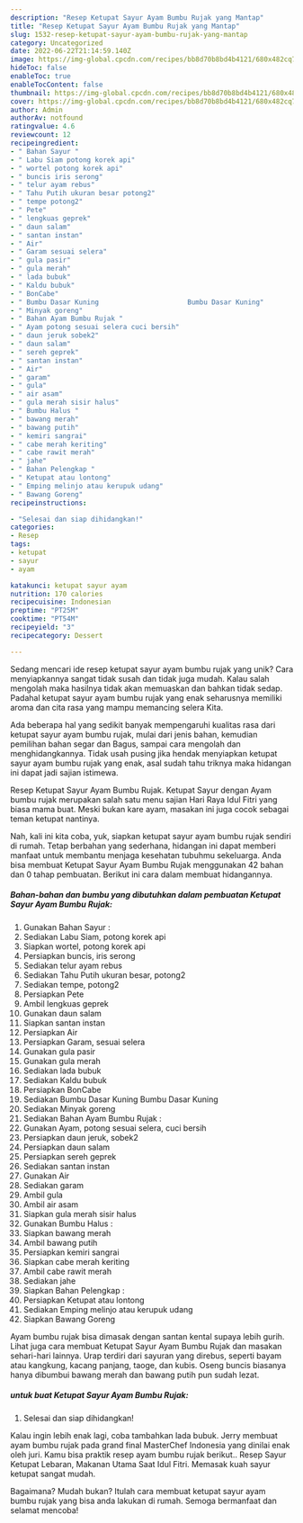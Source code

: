 ```yaml
---
description: "Resep Ketupat Sayur Ayam Bumbu Rujak yang Mantap"
title: "Resep Ketupat Sayur Ayam Bumbu Rujak yang Mantap"
slug: 1532-resep-ketupat-sayur-ayam-bumbu-rujak-yang-mantap
category: Uncategorized
date: 2022-06-22T21:14:59.140Z
image: https://img-global.cpcdn.com/recipes/bb8d70b8bd4b4121/680x482cq70/ketupat-sayur-ayam-bumbu-rujak-foto-resep-utama.jpg
hideToc: false
enableToc: true
enableTocContent: false
thumbnail: https://img-global.cpcdn.com/recipes/bb8d70b8bd4b4121/680x482cq70/ketupat-sayur-ayam-bumbu-rujak-foto-resep-utama.jpg
cover: https://img-global.cpcdn.com/recipes/bb8d70b8bd4b4121/680x482cq70/ketupat-sayur-ayam-bumbu-rujak-foto-resep-utama.jpg
author: Admin
authorAv: notfound
ratingvalue: 4.6
reviewcount: 12
recipeingredient:
- " Bahan Sayur "
- " Labu Siam potong korek api"
- " wortel potong korek api"
- " buncis iris serong"
- " telur ayam rebus"
- " Tahu Putih ukuran besar potong2"
- " tempe potong2"
- " Pete"
- " lengkuas geprek"
- " daun salam"
- " santan instan"
- " Air"
- " Garam sesuai selera"
- " gula pasir"
- " gula merah"
- " lada bubuk"
- " Kaldu bubuk"
- " BonCabe"
- " Bumbu Dasar Kuning                      Bumbu Dasar Kuning"
- " Minyak goreng"
- " Bahan Ayam Bumbu Rujak "
- " Ayam potong sesuai selera cuci bersih"
- " daun jeruk sobek2"
- " daun salam"
- " sereh geprek"
- " santan instan"
- " Air"
- " garam"
- " gula"
- " air asam"
- " gula merah sisir halus"
- " Bumbu Halus "
- " bawang merah"
- " bawang putih"
- " kemiri sangrai"
- " cabe merah keriting"
- " cabe rawit merah"
- " jahe"
- " Bahan Pelengkap "
- " Ketupat atau lontong"
- " Emping melinjo atau kerupuk udang"
- " Bawang Goreng"
recipeinstructions:

- "Selesai dan siap dihidangkan!"
categories:
- Resep
tags:
- ketupat
- sayur
- ayam

katakunci: ketupat sayur ayam 
nutrition: 170 calories
recipecuisine: Indonesian
preptime: "PT25M"
cooktime: "PT54M"
recipeyield: "3"
recipecategory: Dessert

---
```





Sedang mencari ide resep ketupat sayur ayam bumbu rujak yang unik? Cara menyiapkannya sangat tidak susah dan tidak juga mudah. Kalau salah mengolah maka hasilnya tidak akan memuaskan dan bahkan tidak sedap. Padahal ketupat sayur ayam bumbu rujak yang enak seharusnya memiliki aroma dan cita rasa yang mampu memancing selera Kita.





Ada beberapa hal yang sedikit banyak mempengaruhi kualitas rasa dari ketupat sayur ayam bumbu rujak, mulai dari jenis bahan, kemudian pemilihan bahan segar dan Bagus, sampai cara mengolah dan menghidangkannya. Tidak usah pusing jika hendak menyiapkan ketupat sayur ayam bumbu rujak yang enak,      asal sudah tahu triknya maka hidangan ini dapat jadi sajian istimewa.














Resep Ketupat Sayur Ayam Bumbu Rujak. Ketupat Sayur dengan Ayam bumbu rujak merupakan salah satu menu sajian Hari Raya Idul Fitri yang biasa mama buat. Meski bukan kare ayam, masakan ini juga cocok sebagai teman ketupat nantinya.






Nah, kali ini kita coba, yuk, siapkan ketupat sayur ayam bumbu rujak sendiri di rumah. Tetap berbahan yang sederhana, hidangan ini dapat memberi manfaat untuk membantu menjaga kesehatan tubuhmu sekeluarga. Anda bisa membuat Ketupat Sayur Ayam Bumbu Rujak menggunakan 42 bahan dan 0 tahap pembuatan. Berikut ini cara dalam membuat hidangannya.

<!--inarticleads1-->

##### Bahan-bahan dan bumbu yang dibutuhkan dalam pembuatan Ketupat Sayur Ayam Bumbu Rujak:

1. Gunakan  Bahan Sayur :
1. Sediakan  Labu Siam, potong korek api
1. Siapkan  wortel, potong korek api
1. Persiapkan  buncis, iris serong
1. Sediakan  telur ayam rebus
1. Sediakan  Tahu Putih ukuran besar, potong2
1. Sediakan  tempe, potong2
1. Persiapkan  Pete
1. Ambil  lengkuas geprek
1. Gunakan  daun salam
1. Siapkan  santan instan
1. Persiapkan  Air
1. Persiapkan  Garam, sesuai selera
1. Gunakan  gula pasir
1. Gunakan  gula merah
1. Sediakan  lada bubuk
1. Sediakan  Kaldu bubuk
1. Persiapkan  BonCabe
1. Sediakan  Bumbu Dasar Kuning                      Bumbu Dasar Kuning
1. Sediakan  Minyak goreng
1. Sediakan  Bahan Ayam Bumbu Rujak :
1. Gunakan  Ayam, potong sesuai selera, cuci bersih
1. Persiapkan  daun jeruk, sobek2
1. Persiapkan  daun salam
1. Persiapkan  sereh geprek
1. Sediakan  santan instan
1. Gunakan  Air
1. Sediakan  garam
1. Ambil  gula
1. Ambil  air asam
1. Siapkan  gula merah sisir halus
1. Gunakan  Bumbu Halus :
1. Siapkan  bawang merah
1. Ambil  bawang putih
1. Persiapkan  kemiri sangrai
1. Siapkan  cabe merah keriting
1. Ambil  cabe rawit merah
1. Sediakan  jahe
1. Siapkan  Bahan Pelengkap :
1. Persiapkan  Ketupat atau lontong
1. Sediakan  Emping melinjo atau kerupuk udang
1. Siapkan  Bawang Goreng


Ayam bumbu rujak bisa dimasak dengan santan kental supaya lebih gurih. Lihat juga cara membuat Ketupat Sayur Ayam Bumbu Rujak dan masakan sehari-hari lainnya. Urap terdiri dari sayuran yang direbus, seperti bayam atau kangkung, kacang panjang, taoge, dan kubis. Oseng buncis biasanya hanya dibumbui bawang merah dan bawang putih pun sudah lezat. 

<!--inarticleads2-->

#####  untuk buat Ketupat Sayur Ayam Bumbu Rujak:


1. Selesai dan siap dihidangkan!

Kalau ingin lebih enak lagi, coba tambahkan lada bubuk. Jerry membuat ayam bumbu rujak pada grand final MasterChef Indonesia yang dinilai enak oleh juri. Kamu bisa praktik resep ayam bumbu rujak berikut.. Resep Sayur Ketupat Lebaran, Makanan Utama Saat Idul Fitri. Memasak kuah sayur ketupat sangat mudah. 

Bagaimana? Mudah bukan? Itulah cara membuat ketupat sayur ayam bumbu rujak yang bisa anda lakukan di rumah. Semoga bermanfaat dan selamat mencoba!
